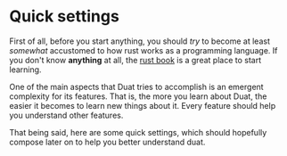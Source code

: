 # Quick settings

First of all, before you start anything, you should _try_ to become at least 
_somewhat_ accustomed to how rust works as a programming language. If you don't
know **anything** at all, the [rust book] is a great place to start learning.

One of the main aspects that Duat tries to accomplish is an emergent complexity
for its features. That is, the more you learn about Duat, the easier it becomes
to learn new things about it. Every feature should help you understand other
features.

That being said, here are some quick settings, which should hopefully compose
later on to help you better understand duat.


[rust book]: https://doc.rust-lang.org/book/

